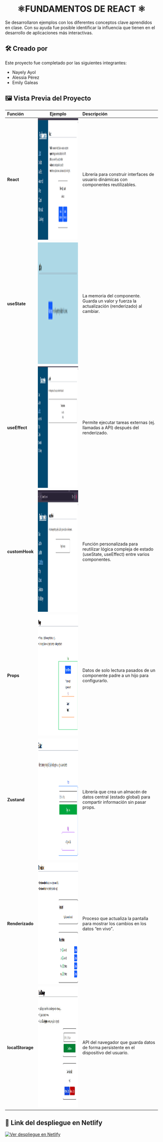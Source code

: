 
<h1 align="center"> ⚛️FUNDAMENTOS DE REACT ⚛️</h1>

Se desarrollaron ejemplos con los diferentes conceptos clave aprendidos en clase. Con su ayuda fue posible identificar la influencia que tienen en el desarrollo de aplicaciones más interactivas.

## 🛠️ Creado por

Este proyecto fue completado por las siguientes integrantes:

- Nayely Ayol
- Alessia Pérez
- Emily Galeas

## 🖼️ Vista Previa del Proyecto

| **Función** | **Ejemplo** | **Descripción** |
| :----------- | :-----------: | :---------------------------------------------- |
| **React** | <img src="Imagenes/react.png" width="400" height="400"/> | Librería para construir interfaces de usuario dinámicas con componentes reutilizables. |
| **useState** | <img src="Imagenes/useState.png" width="400" height="400"/> | La memoria del componente. Guarda un valor y fuerza la actualización (renderizado) al cambiar. |
| **useEffect** | <img src="Imagenes/useEffect.png" width="400" height="400"/> | Permite ejecutar tareas externas (ej. llamadas a API) después del renderizado. |
| **customHook** | <img src="Imagenes/customHook.png" width="400" height="400"/> | Función personalizada para reutilizar lógica compleja de estado (useState, useEffect) entre varios componentes. |
| **Props** | <img src="Imagenes/props.png" width="400" height="400"/> | Datos de solo lectura pasados de un componente padre a un hijo para configurarlo. |
| **Zustand** | <img src="Imagenes/zustand.png" width="400" height="400"/> | Librería que crea un almacén de datos central (estado global) para compartir información sin pasar props. |
| **Renderizado** | <img src="Imagenes/renderizado.png" width="400" height="400"/> | Proceso que actualiza la pantalla para mostrar los cambios en los datos “en vivo”. |
| **localStorage** | <img src="Imagenes/local.png" width="400" height="400"/> | API del navegador que guarda datos de forma persistente en el dispositivo del usuario. |

## 🔗 Link del despliegue en Netlify
[![Ver despliegue en Netlify](https://img.shields.io/badge/Ver%20despliegue%20en%20Netlify-00C7B7?style=for-the-badge&logo=netlify&logoColor=white)](https://fundamentosreactlab.netlify.app/)
